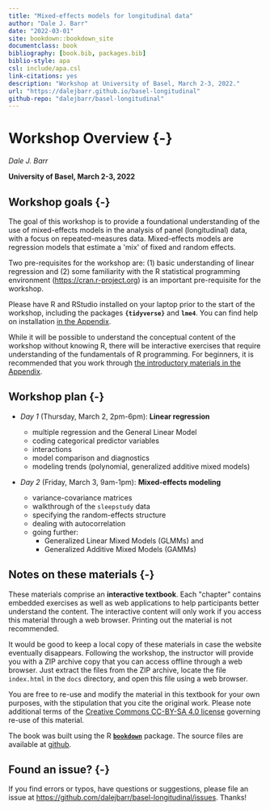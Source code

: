 ```yaml
--- 
title: "Mixed-effects models for longitudinal data"
author: "Dale J. Barr"
date: "2022-03-01"
site: bookdown::bookdown_site
documentclass: book
bibliography: [book.bib, packages.bib]
biblio-style: apa
csl: include/apa.csl
link-citations: yes
description: "Workshop at University of Basel, March 2-3, 2022."
url: "https://dalejbarr.github.io/basel-longitudinal"
github-repo: "dalejbarr/basel-longitudinal"
---
```




# Workshop Overview {-}

*Dale J. Barr*

**University of Basel, March 2-3, 2022**

## Workshop goals {-}

The goal of this workshop is to provide a foundational understanding of the use of mixed-effects models in the analysis of panel (longitudinal) data, with a focus on repeated-measures data. Mixed-effects models are regression models that estimate a 'mix' of fixed and random effects. 

Two pre-requisites for the workshop are: (1) basic understanding of linear regression and (2) some familiarity with the R statistical programming environment (https://cran.r-project.org) is an important pre-requisite for the workshop. 

Please have R and RStudio installed on your laptop prior to the start of the workshop, including the packages **`{tidyverse}`** and **`lme4`**. You can find help on installation [in the Appendix](90_installation.html).

While it will be possible to understand the conceptual content of the workshop without knowing R, there will be interactive exercises that require understanding of the fundamentals of R programming. For beginners, it is recommended that you work through [the introductory materials in the Appendix](91_intro-to-R.html).

## Workshop plan {-}

- *Day 1* (Thursday, March 2, 2pm-6pm): **Linear regression**
  - multiple regression and the General Linear Model
  - coding categorical predictor variables
  - interactions
  - model comparison and diagnostics
  - modeling trends (polynomial, generalized additive mixed models)

- *Day 2* (Friday, March 3, 9am-1pm): **Mixed-effects modeling**
  - variance-covariance matrices
  - walkthrough of the `sleepstudy` data
  - specifying the random-effects structure
  - dealing with autocorrelation
  - going further:
    - Generalized Linear Mixed Models (GLMMs) and
    - Generalized Additive Mixed Models (GAMMs)

## Notes on these materials {-}

These materials comprise an **interactive textbook**. Each "chapter" contains embedded exercises as well as web applications to help participants better understand the content. The interactive content will only work if you access this material through a web browser. Printing out the material is not recommended. 

It would be good to keep a local copy of these materials in case the website eventually disappears. Following the workshop, the instructor will provide you with a ZIP archive copy that you can access offline through a web browser. Just extract the files from the ZIP archive, locate the file `index.html` in the `docs` directory, and open this file using a web browser.

You are free to re-use and modify the material in this textbook for your own purposes, with the stipulation that you cite the original work. Please note additional terms of the [Creative Commons CC-BY-SA 4.0 license](https://creativecommons.org/licenses/by-sa/4.0/) governing re-use of this material.

The book was built using the R [**`bookdown`**](https://bookdown.org) package. The source files are available at [github](https://github.com/dalejbarr/basel-longitudinal).

## Found an issue? {-}

If you find errors or typos, have questions or suggestions, please file an issue at <https://github.com/dalejbarr/basel-longitudinal/issues>. Thanks!
